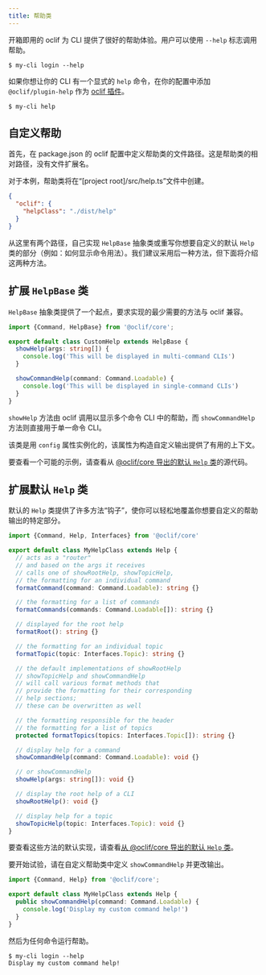 ```yaml
---
title: 帮助类
---
```


开箱即用的 oclif 为 CLI 提供了很好的帮助体验。用户可以使用 `--help` 标志调用帮助。

```
$ my-cli login --help
```

如果你想让你的 CLI 有一个显式的 `help` 命令，在你的配置中添加 `@oclif/plugin-help` 作为 [oclif 插件](plugins.md)。

```
$ my-cli help
```

## 自定义帮助

首先，在 package.json 的 oclif 配置中定义帮助类的文件路径。这是帮助类的相对路径，没有文件扩展名。

对于本例，帮助类将在“[project root]/src/help.ts”文件中创建。

```json
{
  "oclif": {
    "helpClass": "./dist/help"
  }
}
```

从这里有两个路径，自己实现 `HelpBase` 抽象类或重写你想要自定义的默认 `Help` 类的部分（例如：如何显示命令用法）。我们建议采用后一种方法，但下面将介绍这两种方法。

## 扩展 `HelpBase` 类

`HelpBase` 抽象类提供了一个起点，要求实现的最少需要的方法与 oclif 兼容。

```TypeScript
import {Command, HelpBase} from '@oclif/core';

export default class CustomHelp extends HelpBase {
  showHelp(args: string[]) {
    console.log('This will be displayed in multi-command CLIs')
  }

  showCommandHelp(command: Command.Loadable) {
    console.log('This will be displayed in single-command CLIs')
  }
}
```

`showHelp` 方法由 oclif 调用以显示多个命令 CLI 中的帮助，而 `showCommandHelp` 方法则直接用于单一命令 CLI。

该类是用 `config` 属性实例化的，该属性为构造自定义输出提供了有用的上下文。

要查看一个可能的示例，请查看从 [@oclif/core 导出的默认 `Help` 类](https://github.com/oclif/core/blob/main/src/help/index.ts)的源代码。

## 扩展默认 `Help` 类

默认的 `Help` 类提供了许多方法“钩子”，使你可以轻松地覆盖你想要自定义的帮助输出的特定部分。

```TypeScript
import {Command, Help, Interfaces} from '@oclif/core'

export default class MyHelpClass extends Help {
  // acts as a "router"
  // and based on the args it receives
  // calls one of showRootHelp, showTopicHelp,
  // the formatting for an individual command
  formatCommand(command: Command.Loadable): string {}

  // the formatting for a list of commands
  formatCommands(commands: Command.Loadable[]): string {}

  // displayed for the root help
  formatRoot(): string {}

  // the formatting for an individual topic
  formatTopic(topic: Interfaces.Topic): string {}

  // the default implementations of showRootHelp
  // showTopicHelp and showCommandHelp
  // will call various format methods that
  // provide the formatting for their corresponding
  // help sections;
  // these can be overwritten as well

  // the formatting responsible for the header
  // the formatting for a list of topics
  protected formatTopics(topics: Interfaces.Topic[]): string {}

  // display help for a command
  showCommandHelp(command: Command.Loadable): void {}

  // or showCommandHelp
  showHelp(args: string[]): void {}

  // display the root help of a CLI
  showRootHelp(): void {}

  // display help for a topic
  showTopicHelp(topic: Interfaces.Topic): void {}
}

```

要查看这些方法的默认实现，请查看[从 @oclif/core 导出的默认 `Help` 类](https://github.com/oclif/core/blob/main/src/help/index.ts)。

要开始试验，请在自定义帮助类中定义 `showCommandHelp` 并更改输出。

```TypeScript
import {Command, Help} from '@oclif/core';

export default class MyHelpClass extends Help {
  public showCommandHelp(command: Command.Loadable) {
    console.log('Display my custom command help!')
  }
}
```

然后为任何命令运行帮助。

```
$ my-cli login --help
Display my custom command help!
```
